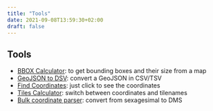 ```yaml
---
title: "Tools"
date: 2021-09-08T13:59:30+02:00
draft: false
---
```

## Tools
 - [BBOX Calculator](./bboxcalculator): to get bounding boxes and their size from a map
 - [GeoJSON to DSV](./geojsontocsv): convert a GeoJSON in CSV/TSV 
 - [Find Coordinates](./findcoords): just click to see the coordinates
 - [Tiles Calculator](./tilecalc): switch between coordinates and tilenames
 - [Bulk coordinate parser](./parsecoords): convert from sexagesimal to DMS